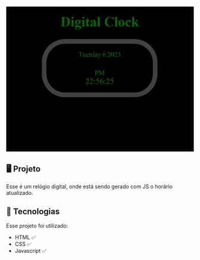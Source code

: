 <p align="center">
   <img src="/img/demo.jpg" alt="Demonstração do projeto" widht= "100%">
</p>

## 🖥️ Projeto 
Esse é um relógio digital, onde está sendo gerado com JS o horário atualizado. 

## 🚀 Tecnologias
Esse projeto foi utilizado:

- HTML ✅
- CSS  ✅
- Javascript ✅